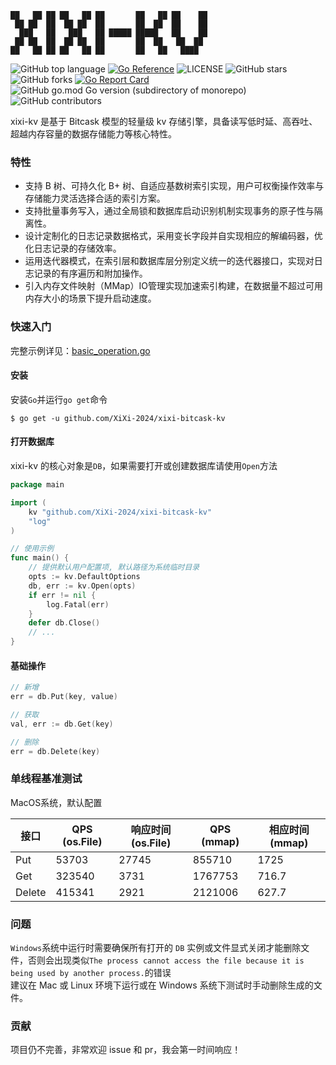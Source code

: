 ```text
██   ██ ██ ██   ██ ██       ██   ██ ██    ██ 
 ██ ██  ██  ██ ██  ██       ██  ██  ██    ██ 
  ███   ██   ███   ██ █████ █████   ██    ██ 
 ██ ██  ██  ██ ██  ██       ██  ██   ██  ██  
██   ██ ██ ██   ██ ██       ██   ██   ████                                                
```
![GitHub top language](https://img.shields.io/github/languages/top/XiXi-2024/xixi-bitcask-kv)   [![Go Reference](https://pkg.go.dev/badge/github.com/XiXi-2024/xixi-bitcask-kv)](https://pkg.go.dev/github.com/XiXi-2024/xixi-bitcask-kv)   ![LICENSE](https://img.shields.io/github/license/XiXi-2024/xixi-bitcask-kv)   ![GitHub stars](https://img.shields.io/github/stars/XiXi-2024/xixi-bitcask-kv)   ![GitHub forks](https://img.shields.io/github/forks/XiXi-2024/xixi-bitcask-kv)   [![Go Report Card](https://goreportcard.com/badge/github.com/XiXi-2024/xixi-bitcask-kv)](https://goreportcard.com/report/github.com/XiXi-2024/xixi-bitcask-kv)![GitHub go.mod Go version (subdirectory of monorepo)](https://img.shields.io/github/go-mod/go-version/XiXi-2024/xixi-bitcask-kv)![GitHub contributors](https://img.shields.io/github/contributors/XiXi-2024/xixi-bitcask-kv)

xixi-kv 是基于 Bitcask 模型的轻量级 kv 存储引擎，具备读写低时延、高吞吐、超越内存容量的数据存储能力等核心特性。
### 特性
- 支持 B 树、可持久化 B+ 树、自适应基数树索引实现，用户可权衡操作效率与存储能力灵活选择合适的索引方案。
- 支持批量事务写入，通过全局锁和数据库启动识别机制实现事务的原子性与隔离性。
- 设计定制化的日志记录数据格式，采用变长字段并自实现相应的解编码器，优化日志记录的存储效率。
- 运用迭代器模式，在索引层和数据库层分别定义统一的迭代器接口，实现对日志记录的有序遍历和附加操作。
- 引入内存文件映射（MMap）IO管理实现加速索引构建，在数据量不超过可用内存大小的场景下提升启动速度。
### 快速入门
完整示例详见：[basic_operation.go](examples/basic_operation.go)
#### 安装
安装`Go`并运行`go get`命令
```shell
$ go get -u github.com/XiXi-2024/xixi-bitcask-kv
```
#### 打开数据库
xixi-kv 的核心对象是`DB`，如果需要打开或创建数据库请使用`Open`方法
```go
package main

import (
	kv "github.com/XiXi-2024/xixi-bitcask-kv"
	"log"
)

// 使用示例
func main() {
	// 提供默认用户配置项, 默认路径为系统临时目录
	opts := kv.DefaultOptions
	db, err := kv.Open(opts)
	if err != nil {
		log.Fatal(err)
	}
	defer db.Close()
	// ...
}
```
#### 基础操作
```go
// 新增
err = db.Put(key, value)

// 获取
val, err := db.Get(key)

// 删除
err = db.Delete(key)
```
### 单线程基准测试
MacOS系统，默认配置

| 接口   | QPS (os.File) | 响应时间 (os.File) | QPS (mmap) | 相应时间 (mmap) |
|--------|---------------|----------------|------------|-------------|
| Put    | 53703         | 27745          | 855710     | 1725        |
| Get    | 323540        | 3731           | 1767753    | 716.7       |
| Delete | 415341        | 2921           | 2121006    | 627.7       |
### 问题
`Windows`系统中运行时需要确保所有打开的 `DB` 实例或文件显式关闭才能删除文件，否则会出现类似`The process cannot access the file because it is being used by another process.`的错误\
建议在 Mac 或 Linux 环境下运行或在 Windows 系统下测试时手动删除生成的文件。
### 贡献
项目仍不完善，非常欢迎 issue 和 pr，我会第一时间响应！